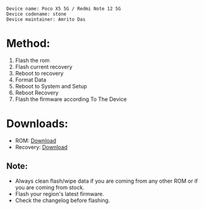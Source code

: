 ```
Device name: Poco X5 5G / Redmi Note 12 5G
Device codename: stone
Device maintainer: Amrito Das
```

# Method:

1. Flash the rom
2. Flash current recovery
3. Reboot to recovery
4. Format Data
5. Reboot to System and Setup
6. Reboot Recovery 
7. Flash the firmware according To The Device

# Downloads:

* ROM: [Download](https://www.pling.com/p/2066696/)
* Recovery: [Download](https://www.pling.com/p/2117793/https%3A%2F%2Fsourceforge.net%2Fprojects%2Fwin-abs%2Ffiles%2Fmoonstone%2Ftwrp-3.7.1_12-0-moonstone.img)

## Note:

* Always clean flash/wipe data if you are coming from any other ROM or if you are coming from stock.
* Flash your region's latest firmware.
* Check the changelog before flashing.

